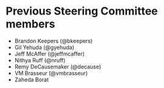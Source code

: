 # Previous Steering Committee members

* Brandon Keepers (@bkeepers)
* Gil Yehuda (@gyehuda)
* Jeff McAffer (@jeffmcaffer)
* Nithya Ruff (@nruff)
* Remy DeCausemaker (@decause) 
* VM Brasseur (@vmbrasseur) 
* Zaheda Borat
